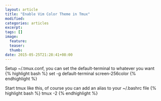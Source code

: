 ```yaml
---
layout: article
title: "Enable Vim Color Theme in Tmux"
modified:
categories: articles
excerpt:
tags: []
image:
  feature:
  teaser:
  thumb:
date: 2015-05-25T21:28:41+08:00
---
```


Setup ~/.tmux.conf, you can set the default-terminal to whatever you want
{% highlight bash %}
set -g default-terminal screen-256color
{% endhighlight %}

Start tmux like this, of course you can add an alias to your ~/.bashrc file
{% highlight bash %}
tmux -2
{% endhighlight %}
